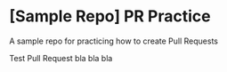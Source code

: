 # [Sample Repo] PR Practice
A sample repo for practicing how to create Pull Requests

Test Pull Request bla bla bla